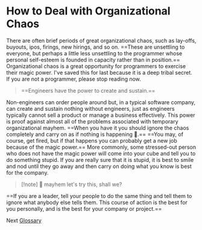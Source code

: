 # How to Deal with Organizational Chaos

There are often brief periods of great organizational chaos, such as lay-offs, buyouts, ipos, firings, new hirings, and so on. ==These are unsettling to everyone, but perhaps a little less unsettling to the programmer whose personal self-esteem is founded in capacity rather than in position.== Organizational chaos is a great opportunity for programmers to exercise their magic power. I've saved this for last because it is a deep tribal secret. If you are not a programmer, please stop reading now.

> ==Engineers have the power to create and sustain.==

Non-engineers can order people around but, in a typical software company, can create and sustain nothing without engineers, just as engineers typically cannot sell a product or manage a business effectively. This power is proof against almost all of the problems associated with temporary organizational mayhem. ==When you have it you should ignore the chaos completely and carry on as if nothing is happening 🪻.== ==You may, of course, get fired, but if that happens you can probably get a new job because of the magic power.== More commonly, some stressed-out person who does not have the magic power will come into your cube and tell you to do something stupid. If you are really sure that it is stupid, it is best to smile and nod until they go away and then carry on doing what you know is best for the company.

> [!note] 🪻 mayhem
> let's try this, shall we?

==If you are a leader, tell your people to do the same thing and tell them to ignore what anybody else tells them. This course of action is the best for you personally, and is the best for your company or project.==

Next [Glossary](../../GLOSSARY.md)
